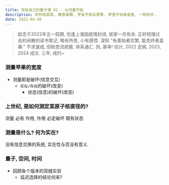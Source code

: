 ```yaml
---
title: 写给自己的量子课 01 - 从测量开始
description: 帘外雨潺潺, 春意阑珊. 罗衾不耐五更寒. 梦里不知身是客, 一晌贪欢.
date: 2022-04-30
---
```


> 起念于2022年五一假期, 恰逢上海因疫情封闭, 居家一月有余.
> 正好梳理过去的闲散的读书笔记, 略有所思, 小有感悟.
> 深知 "有善始者实繁, 能克终者盖寡."
> 不求速成, 但盼思流疏塞, 体系通汇. 则, 甚幸!
> 估计, 2022 定纲, 2023, 2024 成文.
> 三年, 成约~

### 测量苹果的宽度

- 测量即是破坏(信息交互)
  - `实在/存在`的破坏(改变)
    - 状态(信息)的破坏(改变)

### 上世纪, 是如何测定某原子核直径的?

测量 必有 作用, 作用 必定破坏 既有状态

### 测量是什么? 何为实在?

没有信息交换的系统, 实在性与否没有意义.

### 量子, 空间, 时间

- 回顾各个版本的双缝实验
  - 延迟选择的结论何来?
